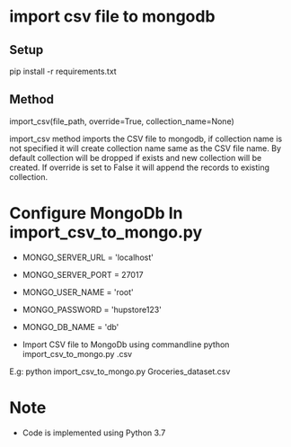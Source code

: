# import csv file to mongodb

## Setup 
pip install -r requirements.txt

## Method
import_csv(file_path,  override=True, collection_name=None)

import_csv method imports the CSV file to mongodb, if collection name is not specified it will create collection name
same as the CSV file name.
By default collection will be dropped if exists and new collection will be created.
If override is set to False it will append the records to existing collection.

# Configure MongoDb In import_csv_to_mongo.py
- MONGO_SERVER_URL = 'localhost'
- MONGO_SERVER_PORT = 27017
- MONGO_USER_NAME = 'root'
- MONGO_PASSWORD = 'hupstore123'
- MONGO_DB_NAME = 'db'

- Import CSV file to MongoDb using commandline 
 python import_csv_to_mongo.py <File name>.csv
 
 E.g:  python import_csv_to_mongo.py Groceries_dataset.csv
 
# Note
- Code is implemented using Python 3.7
